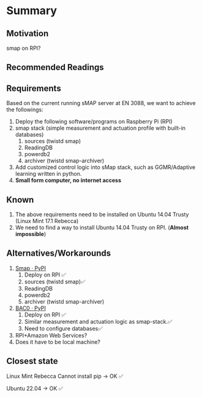 # Summary

## Motivation

smap on RPI?

## Recommended Readings

## Requirements

Based on the current running sMAP server at EN 3088, we want to achieve the followings:

1. Deploy the following software/programs on Raspberry Pi (RPI)
2. smap stack (simple measurement and actuation profile with built-in databases)
   1. sources (twistd smap)
   2. ReadingDB
   3. powerdb2
   4. archiver (twistd smap-archiver)
3. Add customized control logic into sMap stack, such as GGMR/Adaptive learning written in python.
3. **Small form computer, no internet access**

## Known

1. The above requirements need to be installed on Ubuntu 14.04 Trusty (Linux Mint 17.1 Rebecca)
2. We need to find a way to install Ubuntu 14.04 Trusty on RPI. (**Almost impossible**)

## Alternatives/Workarounds

1. [Smap · PyPI](https://pypi.org/project/Smap/) 
   1. Deploy on RPI ✅
   2. sources (twistd smap)✅
   3. ReadingDB
   4. powerdb2
   5. archiver (twistd smap-archiver)
2. [BAC0 · PyPI](https://pypi.org/project/BAC0/)
   1. Deploy on RPI ✅
   2. Similar measurement and actuation logic as smap-stack.✅
   3. Need to configure databases✅
3. RPI+Amazon Web Services?
4. Does it have to be local machine?

## Closest state

Linux Mint Rebecca Cannot install pip -> OK ✅

Ubuntu 22.04 -> OK ✅
